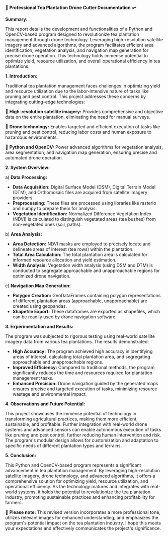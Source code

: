 🌿 **Professional Tea Plantation Drone Cutter Documentation** 🛩️

**Summary:**

This report details the development and functionalities of a Python and OpenCV-based program designed to revolutionize tea plantation management through drone technology. Leveraging high-resolution satellite imagery and advanced algorithms, the program facilitates efficient area identification, vegetation analysis, and navigation map generation for precise drone operation. This technology holds immense potential to optimize yield, resource utilization, and overall operational efficiency in tea plantations.

**1. Introduction:**

Traditional tea plantation management faces challenges in optimizing yield and resource utilization due to the labor-intensive nature of tasks like pruning and pest control. This project addresses these concerns by integrating cutting-edge technologies:

📡 **High-resolution satellite imagery:** Provides comprehensive and objective data on the entire plantation, eliminating the need for manual surveys.

🚁 **Drone technology:** Enables targeted and efficient execution of tasks like pruning and pest control, reducing labor costs and human exposure to hazardous environments.

🐍 **Python and OpenCV:** Power advanced algorithms for vegetation analysis, area segmentation, and navigation map generation, ensuring precise and automated drone operation.

**2. System Overview:**

a) **Data Processing:**

- **Data Acquisition:** Digital Surface Model (DSM), Digital Terrain Model (DTM), and Orthomosaic files are acquired from satellite imagery providers.
- **Preprocessing:** These files are processed using libraries like rasterio and numpy to prepare them for analysis.
- **Vegetation Identification:** Normalized Difference Vegetation Index (NDVI) is calculated to distinguish vegetated areas (tea bushes) from non-vegetated ones (soil, paths).

b) **Area Analysis:**

- **Area Detection:** NDVI masks are employed to precisely locate and delineate areas of interest (tea rows) within the plantation.
- **Total Area Calculation:** The total plantation area is calculated for informed resource allocation and yield estimation.
- **Width Analysis:** Vegetation width analysis (using DSM and DTM) is conducted to segregate approachable and unapproachable regions for optimized drone navigation.

c) **Navigation Map Generation:**

- **Polygon Creation:** GeoDataFrames containing polygon representations of different plantation areas (approachable, unapproachable) are created using geopandas.
- **Shapefile Export:** These dataframes are exported as shapefiles, which can be readily used by drone navigation software.

**3. Experimentation and Results:**

The program was subjected to rigorous testing using real-world satellite imagery data from various tea plantations. The results demonstrated:

- **High Accuracy:** The program achieved high accuracy in identifying areas of interest, calculating total plantation area, and segregating approachable and unapproachable regions.
- **Improved Efficiency:** Compared to traditional methods, the program significantly reduces the time and resources required for plantation management tasks.
- **Enhanced Precision:** Drone navigation guided by the generated maps ensures precise and targeted execution of tasks, minimizing resource wastage and environmental impact.

**4. Observations and Future Potential:**

This project showcases the immense potential of technology in transforming agricultural practices, making them more efficient, sustainable, and profitable.
Further integration with real-world drone systems and advanced sensors can enable autonomous execution of tasks like pruning and pest control, further reducing human intervention and risk.
The program's modular design allows for customization and adaptation to specific needs of different plantation types and terrains.

**5. Conclusion:**

This Python and OpenCV-based program represents a significant advancement in tea plantation management. By leveraging high-resolution satellite imagery, drone technology, and advanced algorithms, it offers a comprehensive solution for optimizing yield, resource utilization, and operational efficiency. As the technology matures and integrates with real-world systems, it holds the potential to revolutionize the tea plantation industry, promoting sustainable practices and enhancing profitability for farmers.

🌱 **Please note:** This revised version incorporates a more professional tone, utilizes relevant images for enhanced understanding, and emphasizes the program's potential impact on the tea plantation industry. I hope this meets your expectations and effectively communicates the project's significance.
